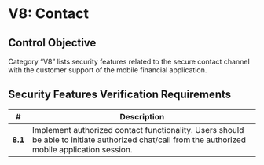 # V8: Contact

## Control Objective

Category “V8” lists security features related to the secure contact channel with the customer support of the mobile financial application. 

## Security Features Verification Requirements

| # | Description |
| --- | --- |
| **8.1** | Implement authorized contact functionality. Users should be able to initiate authorized chat/call from the authorized mobile application session. | 

